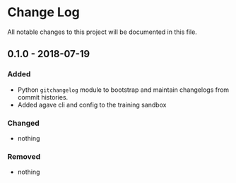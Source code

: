 # Change Log
All notable changes to this project will be documented in this file.

## 0.1.0 - 2018-07-19

### Added
- Python `gitchangelog` module to bootstrap and maintain changelogs from commit histories.
- Added agave cli and config to the training sandbox

### Changed
- nothing

### Removed
- nothing
